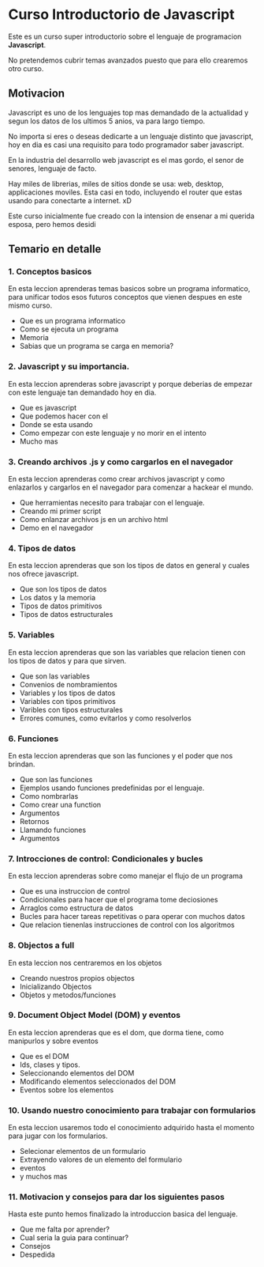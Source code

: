 # Curso Introductorio de Javascript

Este es un curso super introductorio sobre el lenguaje de programacion **Javascript**.

No pretendemos cubrir temas avanzados puesto que para ello crearemos otro curso. 


## Motivacion

Javascript es uno de los lenguajes top mas demandado de la actualidad y segun los datos de los ultimos 5 anios, va para largo tiempo.

No importa si eres o deseas dedicarte a un lenguaje distinto que javascript, hoy en dia es casi una requisito para todo programador saber javascript.

En la industria del desarrollo web javascript es el mas gordo, el senor de senores, lenguaje de facto.

Hay miles de librerias, miles de sitios donde se usa: web, desktop, applicaciones moviles. Esta casi en todo, incluyendo el router que estas usando para conectarte a internet. xD

Este curso inicialmente fue creado con la intension de ensenar a mi querida esposa, pero hemos desidi



## Temario en detalle


### 1. Conceptos basicos
En esta leccion aprenderas temas basicos sobre un programa informatico, para unificar todos esos futuros conceptos que vienen despues en este mismo curso.

- Que es un programa informatico
- Como se ejecuta un programa
- Memoria
- Sabias que un programa se carga en memoria?


### 2. Javascript y su importancia.
En esta leccion aprenderas sobre javascript y porque deberias de empezar con este lenguaje tan demandado hoy en dia.

- Que es javascript
- Que podemos hacer con el
- Donde se esta usando
- Como empezar con este lenguaje y no morir en el intento
- Mucho mas


### 3. Creando archivos .js y como cargarlos en el navegador
En esta leccion aprenderas como crear archivos javascript y como enlazarlos y cargarlos en el navegador para comenzar a hackear el mundo.

- Que herramientas necesito para trabajar con el lenguaje.
- Creando mi primer script
- Como enlanzar archivos js en un archivo html
- Demo en el navegador


### 4. Tipos de datos
En esta leccion aprenderas que son los tipos de datos en general y cuales nos ofrece javascript.

- Que son los tipos de datos
- Los datos y la memoria
- Tipos de datos primitivos
- Tipos de datos estructurales


### 5. Variables
En esta leccion aprenderas que son las variables que relacion tienen con los tipos de datos y para que sirven.

- Que son las variables
- Convenios de nombramientos
- Variables y los tipos de datos
- Variables con tipos primitivos
- Varibles con tipos estructurales
- Errores comunes, como evitarlos y como resolverlos


### 6. Funciones
En esta leccion aprenderas que son las funciones y el poder que nos brindan.

- Que son las funciones
- Ejemplos usando funciones predefinidas por el lenguaje.
- Como nombrarlas
- Como crear una function
- Argumentos 
- Retornos
- Llamando funciones
- Argumentos



### 7. Introcciones de control: Condicionales y bucles
En esta leccion aprenderas sobre como manejar el flujo de un programa

- Que es una instruccion de control
- Condicionales para hacer que el programa tome deciosiones
- Arraglos como estructura de datos
- Bucles para hacer tareas repetitivas o para operar con muchos datos
- Que relacion tienenlas instrucciones de control con los algoritmos



### 8. Objectos a full
En esta leccion nos centraremos en los objetos

- Creando nuestros propios objectos
- Inicializando Objectos
- Objetos y metodos/funciones 


### 9. Document Object Model (DOM) y eventos
En esta leccion aprenderas que es el dom, que dorma tiene, como manipurlos y sobre eventos

- Que es el DOM
- Ids, clases y tipos.
- Seleccionando elementos del DOM
- Modificando elementos seleccionados del DOM
- Eventos sobre los elementos


### 10. Usando nuestro conocimiento para trabajar con formularios
En esta leccion usaremos todo el conocimiento adquirido hasta el momento para jugar con los formularios.

- Selecionar elementos de un formulario
- Extrayendo valores de un elemento del formulario
- eventos
- y muchos mas

### 11. Motivacion y consejos para dar los siguientes pasos
Hasta este punto hemos finalizado la introduccion basica del lenguaje.

- Que me falta por aprender?
- Cual seria la guia para continuar?
- Consejos 
- Despedida